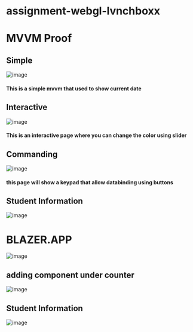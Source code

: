 # assignment-webgl-lvnchboxx
# MVVM Proof

## Simple
![image](https://user-images.githubusercontent.com/81525850/224055938-36b2da41-ffa4-410b-a334-7f6bc3e3dfa6.png)
<h4>This is a simple mvvm that used to show current date<h4/>

## Interactive
![image](https://user-images.githubusercontent.com/81525850/224056036-9ac6bdd6-a14e-4f5c-9b13-ce90016a69d4.png)
<h4> This is an interactive page where you can change the color using slider<h4/>

## Commanding
![image](https://user-images.githubusercontent.com/81525850/224056083-352893e2-b86a-4997-a4a3-70c10082d45d.png)
  <h4>this page will show a keypad that allow databinding using buttons<h4/>

## Student Information
![image](https://user-images.githubusercontent.com/81525850/224056151-15651234-4d71-47b3-b03b-ef45bc0aa876.png)

# BLAZER.APP

![image](https://user-images.githubusercontent.com/81525850/224059406-bed38096-1fae-4b15-aba8-1f275699622f.png)

## adding component under counter
![image](https://user-images.githubusercontent.com/81525850/224056524-60a84fdf-9b07-4322-9a24-0d67a141bb62.png)

## Student Information
![image](https://user-images.githubusercontent.com/81525850/224056556-a8914f85-14cb-4400-9f07-895667c9b5a2.png)
